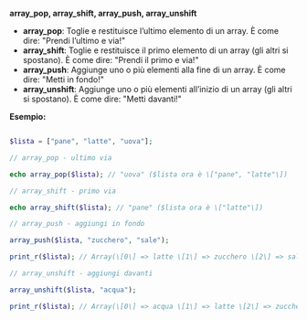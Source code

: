 **array_pop, array_shift, array_push, array_unshift**

- **array_pop**: Toglie e restituisce l’ultimo elemento di un array. È come dire: "Prendi l’ultimo e via!"
- **array_shift**: Toglie e restituisce il primo elemento di un array (gli altri si spostano). È come dire: "Prendi il primo e via!"
- **array_push**: Aggiunge uno o più elementi alla fine di un array. È come dire: "Metti in fondo!"
- **array_unshift**: Aggiunge uno o più elementi all’inizio di un array (gli altri si spostano). È come dire: "Metti davanti!"

**Esempio:**

```php

$lista = ["pane", "latte", "uova"];

// array_pop - ultimo via

echo array_pop($lista); // "uova" ($lista ora è \["pane", "latte"\])

// array_shift - primo via

echo array_shift($lista); // "pane" ($lista ora è \["latte"\])

// array_push - aggiungi in fondo

array_push($lista, "zucchero", "sale");

print_r($lista); // Array(\[0\] => latte \[1\] => zucchero \[2\] => sale)

// array_unshift - aggiungi davanti

array_unshift($lista, "acqua");

print_r($lista); // Array(\[0\] => acqua \[1\] => latte \[2\] => zucchero \[3\] => sale)
```
